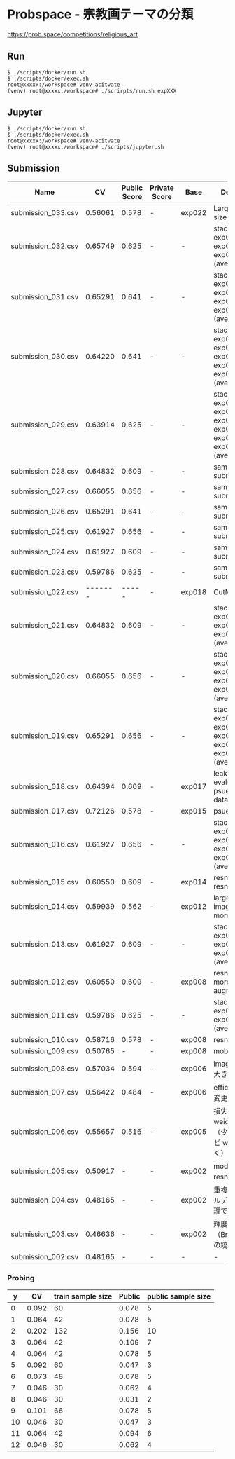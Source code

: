# Probspace - 宗教画テーマの分類

https://prob.space/competitions/religious_art

## Run

```
$ ./scripts/docker/run.sh
$ ./scripts/docker/exec.sh
root@xxxxx:/workspace# venv-acitvate
(venv) root@xxxxx:/workspace# ./scrirpts/run.sh expXXX
```

## Jupyter

```
$ ./scripts/docker/run.sh
$ ./scripts/docker/exec.sh
root@xxxxx:/workspace# venv-acitvate
(venv) root@xxxxx:/workspace# ./scripts/jupyter.sh
```

## Submission

Name | CV | Public Score | Private Score | Base | Description
-- | -- | -- | -- | -- | --
submission_033.csv | 0.56061 | 0.578 | - | exp022 | Larger image size
submission_032.csv | 0.65749 | 0.625 | - | - | stacking: exp028, exp027, exp026 (average)
submission_031.csv | 0.65291 | 0.641 | - | - | stacking: exp028, exp027, exp026, exp025 (average)
submission_030.csv | 0.64220 | 0.641 | - | - | stacking: exp028, exp027, exp026, exp025, exp024 (average)
submission_029.csv | 0.63914 | 0.625 | - | - | stacking: exp028, exp027, exp026, exp025, exp024, exp023 (average)
submission_028.csv | 0.64832 | 0.609 | - | - | same as submission_021
submission_027.csv | 0.66055 | 0.656 | - | - | same as submission_020
submission_026.csv | 0.65291 | 0.641 | - | - | same as submission_019
submission_025.csv | 0.61927 | 0.656 | - | - | same as submission_016
submission_024.csv | 0.61927 | 0.609 | - | - | same as submission_013
submission_023.csv | 0.59786 | 0.625 | - | - | same as submission_011
submission_022.csv | ------- | ----- | - | exp018 | CutMix
submission_021.csv | 0.64832 | 0.609 | - | - | stacking: exp012, exp015, exp018 (average)
submission_020.csv | 0.66055 | 0.656 | - | - | stacking: exp010, exp012, exp015, exp018 (average)
submission_019.csv | 0.65291 | 0.656 | - | - | stacking: exp008, exp010, exp012, exp015, exp018 (average)
submission_018.csv | 0.64394 | 0.609 | - | exp017 | leak fix (avoid evaluating psuedo labeled dataset)
submission_017.csv | 0.72126 | 0.578 | - | exp015 | psuedo labeling
submission_016.csv | 0.61927 | 0.656 | - | - | stacking: exp008, exp010, exp012, exp015 (average)
submission_015.csv | 0.60550 | 0.609 | - | exp014 | resnext50 -> resnext101
submission_014.csv | 0.59939 | 0.562 | - | exp012 | larger image_size, more epochs
submission_013.csv | 0.61927 | 0.609 | - | - | stacking: exp008, exp010, exp012 (average)
submission_012.csv | 0.60550 | 0.609 | - | exp008 | resnext50, more augmentations
submission_011.csv | 0.59786 | 0.625 | - | - | stacking: exp008, exp010 (average)
submission_010.csv | 0.58716 | 0.578 | - | exp008 | resnest50
submission_009.csv | 0.50765 | - | - | exp008 | mobilenetv3
submission_008.csv | 0.57034 | 0.594 | - | exp006 | image サイズを大きく
submission_007.csv | 0.56422 | 0.484 | - | exp006 | efficient_b2 に変更
submission_006.csv | 0.55657 | 0.516 | - | exp005 | 損失関数に weights を追加（少数クラスほど weight を大きく）
submission_005.csv | 0.50917 | - | - | exp002 | model を resnet50 に変更
submission_004.csv | 0.48165 | - | - | exp002 | 重複画像のラベルデータを後処理で埋める
submission_003.csv | 0.46636 | - | - | exp002 | 輝度（Brightness）の統一
submission_002.csv | 0.48165 | - | - | - | -

### Probing

y | CV | train sample size | Public | public sample size |
-- | -- | -- | -- | --
0 | 0.092 | 60 | 0.078 | 5
1 | 0.064 | 42 | 0.078 | 5
2 | 0.202 | 132 | 0.156 | 10
3 | 0.064 | 42 | 0.109 | 7
4 | 0.064 | 42 | 0.078 | 5
5 | 0.092 | 60 | 0.047 | 3
6 | 0.073 | 48 | 0.078 | 5
7 | 0.046 | 30 | 0.062 | 4
8 | 0.046 | 30 | 0.031 | 2
9 | 0.101 | 66 | 0.078 | 5
10 | 0.046 | 30 | 0.047 | 3
11 | 0.064 | 42 | 0.094 | 6
12 | 0.046 | 30 | 0.062 | 4
